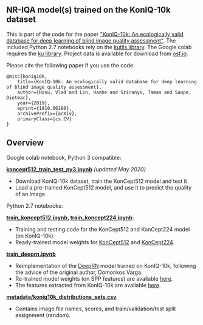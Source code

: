 ## NR-IQA model(s) trained on the KonIQ-10k dataset

This is part of the code for the paper ["KonIQ-10k: An ecologically valid database for deep learning of blind image quality assessment"](https://arxiv.org/abs/1910.06180). The included Python 2.7 notebooks rely on the [kutils library](https://github.com/subpic/kutils). The Google colab requires the [ku library](https://github.com/subpic/ku). Project data is available for download from [osf.io](https://osf.io/hcsdy/). 

Please cite the following paper if you use the code:
```
@misc{koniq10k,
    title={KonIQ-10k: An ecologically valid database for deep learning of blind image quality assessment},
    author={Hosu, Vlad and Lin, Hanhe and Sziranyi, Tamas and Saupe, Dietmar},
    year={2019},
    eprint={1910.06180},
    archivePrefix={arXiv},
    primaryClass={cs.CV}
}
```

## Overview

Google colab notebook, Python 3 compatible:

**[koncept512_train_test_py3.ipynb](https://github.com/subpic/koniq/blob/master/koncept512_train_test_py3.ipynb)** *(updated May 2020)*
- Download KonIQ-10k dataset, train the KonCept512 model and test it
- Load a pre-trained KonCept512 model, and use it to predict the quality of an image

Python 2.7 notebooks:

**[train_koncept512.ipynb](https://github.com/subpic/koniq/blob/master/train_koncept512.ipynb), [train_koncept224.ipynb](https://github.com/subpic/koniq/blob/master/train_koncept224.ipynb)**:

- Training and testing code for the KonCept512 and KonCept224 model (on KonIQ-10k).
- Ready-trained model weights for [KonCept512](https://osf.io/uznf8/download) and [KonCept224](https://osf.io/cxtyp/download).

**[train_deeprn.ipynb](https://github.com/subpic/koniq/blob/master/train_deeprn.ipynb)**

- Reimplementation of the [DeepRN](https://www.uni-konstanz.de/mmsp/pubsys/publishedFiles/VaSaSz18.pdf) model trained on KonIQ-10k, following the advice of the original author, Domonkos Varga.
- Re-trained model weights (on SPP features) are available [here](https://osf.io/avyd5/download).
- The features extracted from KonIQ-10k are available [here](https://osf.io/y6brn/download).

**[metadata/koniq10k_distributions_sets.csv](https://github.com/subpic/koniq/blob/master/metadata/koniq10k_distributions_sets.csv)**

- Contains image file names, scores, and train/validation/test split assignment (random).

